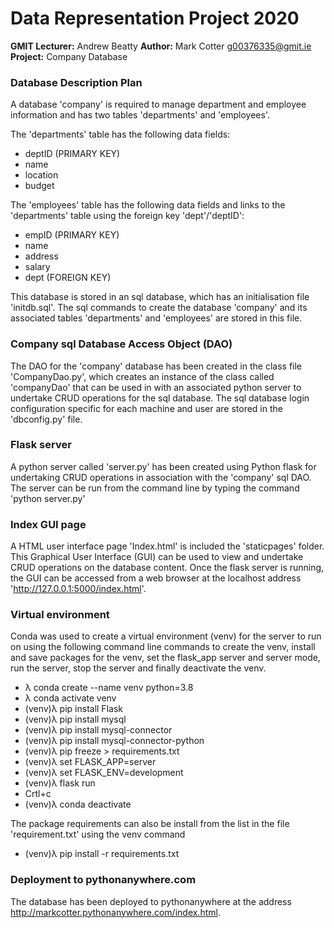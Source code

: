 # Data Representation Project 2020
**GMIT Lecturer:** Andrew Beatty
**Author:** Mark Cotter g00376335@gmit.ie
**Project:** Company Database

### Database Description Plan
A database 'company' is required to manage department and employee information and has two tables 'departments' and 'employees'.

The 'departments' table has the following data fields:
* deptID (PRIMARY KEY)
* name
* location
* budget

The 'employees' table has the following data fields and links to the 'departments' table using the foreign key 'dept'/'deptID':
* empID (PRIMARY KEY)
* name
* address
* salary
* dept (FOREIGN KEY)

This database is stored in an sql database, which has an initialisation file 'initdb.sql'. The sql commands to create the database 'company' and its associated tables 'departments' and 'employees' are stored in this file.

### Company sql Database Access Object (DAO)
The DAO for the 'company' database has been created in the class file 'CompanyDao.py', which creates an instance of the class called 'companyDao' that can be used in with an associated python server to undertake CRUD operations for the sql database. The sql database login configuration specific for each machine and user are stored in the 'dbconfig.py' file.

### Flask server
A python server called 'server.py' has been created using Python flask for undertaking CRUD operations in association with the 'company' sql DAO. The server can be run from the command line by typing the command 'python server.py'

### Index GUI page
A HTML user interface page 'Index.html' is included the 'staticpages' folder. This Graphical User Interface (GUI) can be used to view and undertake CRUD operations on the database content. Once the flask server is running, the GUI can be accessed from a web browser at the localhost address 'http://127.0.0.1:5000/index.html'.

### Virtual environment
Conda was used to create a virtual environment (venv) for the server to run on using the following command line commands to create the venv, install and save packages for the venv, set the flask_app server and server mode, run the server, stop the server and finally deactivate the venv.

* λ conda create --name venv python=3.8
* λ conda activate venv
* (venv)λ pip install Flask
* (venv)λ pip install mysql
* (venv)λ pip install mysql-connector
* (venv)λ pip install mysql-connector-python
* (venv)λ pip freeze > requirements.txt
* (venv)λ set FLASK_APP=server
* (venv)λ set FLASK_ENV=development
* (venv)λ flask run
* Crtl+c
* (venv)λ conda deactivate

The package requirements can also be install from the list in the file 'requirement.txt' using the venv command
* (venv)λ pip install -r requirements.txt

### Deployment to pythonanywhere.com
The database has been deployed to pythonanywhere at the address http://markcotter.pythonanywhere.com/index.html.
